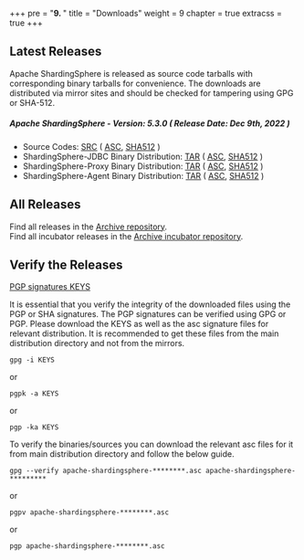 +++
pre = "<b>9. </b>"
title = "Downloads"
weight = 9
chapter = true
extracss = true
+++

## Latest Releases

Apache ShardingSphere is released as source code tarballs with corresponding binary tarballs for convenience.
The downloads are distributed via mirror sites and should be checked for tampering using GPG or SHA-512.

##### Apache ShardingSphere - Version: 5.3.0 ( Release Date: Dec 9th, 2022 )

- Source Codes: [<u>SRC</u>](https://www.apache.org/dyn/closer.lua/shardingsphere/5.3.0/apache-shardingsphere-5.3.0-src.zip) ( [<u>ASC</u>](https://downloads.apache.org/shardingsphere/5.3.0/apache-shardingsphere-5.3.0-src.zip.asc), [<u>SHA512</u>](https://downloads.apache.org/shardingsphere/5.3.0/apache-shardingsphere-5.3.0-src.zip.sha512) )
- ShardingSphere-JDBC Binary Distribution: [<u>TAR</u>](https://www.apache.org/dyn/closer.lua/shardingsphere/5.3.0/apache-shardingsphere-5.3.0-shardingsphere-jdbc-bin.tar.gz) ( [<u>ASC</u>](https://downloads.apache.org/shardingsphere/5.3.0/apache-shardingsphere-5.3.0-shardingsphere-jdbc-bin.tar.gz.asc), [<u>SHA512</u>](https://downloads.apache.org/shardingsphere/5.3.0/apache-shardingsphere-5.3.0-shardingsphere-jdbc-bin.tar.gz.sha512) )
- ShardingSphere-Proxy Binary Distribution: [<u>TAR</u>](https://www.apache.org/dyn/closer.lua/shardingsphere/5.3.0/apache-shardingsphere-5.3.0-shardingsphere-proxy-bin.tar.gz) ( [<u>ASC</u>](https://downloads.apache.org/shardingsphere/5.3.0/apache-shardingsphere-5.3.0-shardingsphere-proxy-bin.tar.gz.asc), [<u>SHA512</u>](https://downloads.apache.org/shardingsphere/5.3.0/apache-shardingsphere-5.3.0-shardingsphere-proxy-bin.tar.gz.sha512) )
- ShardingSphere-Agent Binary Distribution: [<u>TAR</u>](https://www.apache.org/dyn/closer.lua/shardingsphere/5.3.0/apache-shardingsphere-5.3.0-shardingsphere-agent-bin.tar.gz) ( [<u>ASC</u>](https://downloads.apache.org/shardingsphere/5.3.0/apache-shardingsphere-5.3.0-shardingsphere-agent-bin.tar.gz.asc), [<u>SHA512</u>](https://downloads.apache.org/shardingsphere/5.3.0/apache-shardingsphere-5.3.0-shardingsphere-agent-bin.tar.gz.sha512) )

## All Releases

Find all releases in the [Archive repository](https://archive.apache.org/dist/shardingsphere/).</br>
Find all incubator releases in the [Archive incubator repository](https://archive.apache.org/dist/incubator/shardingsphere/).

## Verify the Releases

[PGP signatures KEYS](https://downloads.apache.org/shardingsphere/KEYS)

It is essential that you verify the integrity of the downloaded files using the PGP or SHA signatures.
The PGP signatures can be verified using GPG or PGP.
Please download the KEYS as well as the asc signature files for relevant distribution.
It is recommended to get these files from the main distribution directory and not from the mirrors.

```shell
gpg -i KEYS
```

or

```shell
pgpk -a KEYS
```

or

```shell
pgp -ka KEYS
```

To verify the binaries/sources you can download the relevant asc files for it from main distribution directory and follow the below guide.

```shell
gpg --verify apache-shardingsphere-********.asc apache-shardingsphere-*********
```

or

```shell
pgpv apache-shardingsphere-********.asc
```

or

```shell
pgp apache-shardingsphere-********.asc
```

